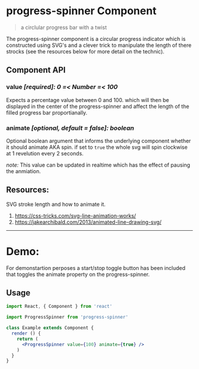 # progress-spinner Component

> a circlular progress bar with a twist


The progress-spinner component is a circular progress indicator which is 
constructed using SVG's and a clever trick to manipulate the length of 
there strocks (see the resources below for more detail on the technic).

## Component API
### **value** _[required]: 0 =< Number =< 100_
Expects a percentage value between 0 and 100. which will then be displayed in 
the center of the progress-spinner and affect the length of the filled progress 
bar proportianally.

### **animate** _[optional, default = false]: boolean_
Optional boolean argument that informs the underlying component whether it 
should animate AKA spin. if set to `true` the whole svg will spin clockwise at
1 revelution every 2 seconds. 

_note:_ This value can be updated in realtime which has the effect of pausing 
the anmiation.

## Resources:
SVG stroke length and how to animate it.
1) https://css-tricks.com/svg-line-animation-works/
2) https://jakearchibald.com/2013/animated-line-drawing-svg/


---
# Demo:
For demonstartion perposes a start/stop toggle button has been included that 
toggles the animate property on the progress-spinner. 



## Usage

```jsx
import React, { Component } from 'react'

import ProgressSpinner from 'progress-spinner'

class Example extends Component {
  render () {
    return (
      <ProgressSpinner value={100} animate={true} />
    )
  }
}
```

